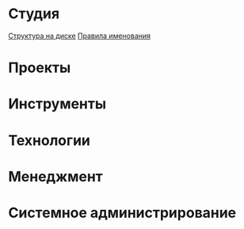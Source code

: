 <!-- TITLE: Film Direction FX Wiki -->
<!-- SUBTITLE: Студийная база знаний -->

# Студия
[Структура на диске](https://fdwiki.herokuapp.com/file-structure)
[Правила именования](https://fdwiki.herokuapp.com/naming-convention)

# Проекты
# Инструменты
# Технологии
# Менеджмент
# Системное администрирование